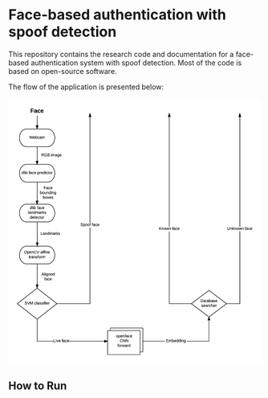 # Face-based authentication with spoof detection

This repository contains the research code and documentation for a face-based authentication system with spoof detection. Most of the code is based on open-source software.

The flow of the application is presented below:

![Application flow](application-architecture.png)

## How to Run
